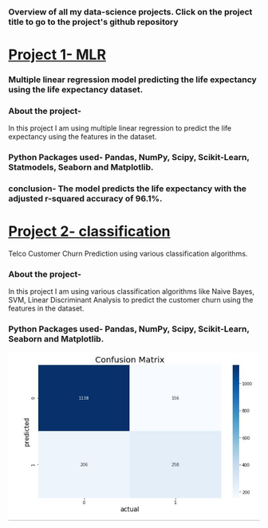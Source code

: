 ### Overview of all my data-science projects. Click on the project title to go to the project's github repository

# [Project 1- MLR](https://github.com/Chirag-Naik666/MLR)
### Multiple linear regression model predicting the life expectancy using the life expectancy dataset.
### About the project-
   In this project I am using multiple linear regression to predict the life expectancy using the features in the dataset. 
### Python Packages used- Pandas, NumPy, Scipy, Scikit-Learn, Statmodels, Seaborn and Matplotlib.
### conclusion- The model predicts the life expectancy with the adjusted r-squared accuracy of 96.1%.

# [Project 2- classification](https://github.com/Chirag-Naik666/classification)
Telco Customer Churn Prediction using various classification algorithms.
### About the project-
   In this project I am using various classification algorithms like Naive Bayes, SVM, Linear Discriminant Analysis to predict the customer churn using the features in the dataset.
### Python Packages used- Pandas, NumPy, Scipy, Scikit-Learn, Seaborn and Matplotlib.
![Confusion Matrix](https://github.com/Chirag-Naik666/classification/blob/main/confusion_matrix.JPG)
